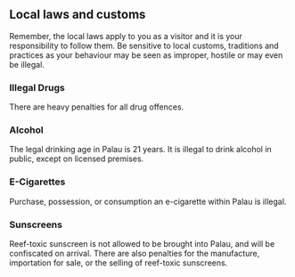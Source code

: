 ## Local laws and customs

Remember, the local laws apply to you as a visitor and it is your responsibility to follow them. Be sensitive to local customs, traditions and practices as your behaviour may be seen as improper, hostile or may even be illegal.

### **Illegal Drugs**

There are heavy penalties for all drug offences.

### **Alcohol**

The legal drinking age in Palau is 21 years. It is illegal to drink alcohol in public, except on licensed premises.

### **E-Cigarettes**

Purchase, possession, or consumption an e-cigarette within Palau is illegal.

### **Sunscreens**

Reef-toxic sunscreen is not allowed to be brought into Palau, and will be confiscated on arrival. There are also penalties for the manufacture, importation for sale, or the selling of reef-toxic sunscreens.